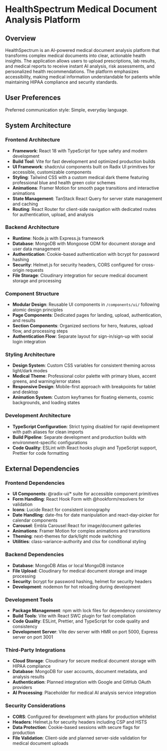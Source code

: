 # HealthSpectrum Medical Document Analysis Platform

## Overview

HealthSpectrum is an AI-powered medical document analysis platform that transforms complex medical documents into clear, actionable health insights. The application allows users to upload prescriptions, lab results, and medical reports to receive instant AI analysis, risk assessments, and personalized health recommendations. The platform emphasizes accessibility, making medical information understandable for patients while maintaining HIPAA compliance and security standards.

## User Preferences

Preferred communication style: Simple, everyday language.

## System Architecture

### Frontend Architecture
- **Framework**: React 18 with TypeScript for type safety and modern development
- **Build Tool**: Vite for fast development and optimized production builds
- **UI Framework**: shadcn/ui components built on Radix UI primitives for accessible, customizable components
- **Styling**: Tailwind CSS with a custom medical dark theme featuring professional blue and health green color schemes
- **Animations**: Framer Motion for smooth page transitions and interactive animations
- **State Management**: TanStack React Query for server state management and caching
- **Routing**: React Router for client-side navigation with dedicated routes for authentication, upload, and analysis

### Backend Architecture
- **Runtime**: Node.js with Express.js framework
- **Database**: MongoDB with Mongoose ODM for document storage and user data management
- **Authentication**: Cookie-based authentication with bcrypt for password hashing
- **Security**: Helmet.js for security headers, CORS configured for cross-origin requests
- **File Storage**: Cloudinary integration for secure medical document storage and processing

### Component Structure
- **Modular Design**: Reusable UI components in `/components/ui/` following atomic design principles
- **Page Components**: Dedicated pages for landing, upload, authentication, and results
- **Section Components**: Organized sections for hero, features, upload flow, and processing steps
- **Authentication Flow**: Separate layout for sign-in/sign-up with social login integration

### Styling Architecture
- **Design System**: Custom CSS variables for consistent theming across light/dark modes
- **Medical Theme**: Professional color palette with primary blues, accent greens, and warning/error states
- **Responsive Design**: Mobile-first approach with breakpoints for tablet and desktop
- **Animation System**: Custom keyframes for floating elements, cosmic backgrounds, and loading states

### Development Architecture
- **TypeScript Configuration**: Strict typing disabled for rapid development with path aliases for clean imports
- **Build Pipeline**: Separate development and production builds with environment-specific configurations
- **Code Quality**: ESLint with React hooks plugin and TypeScript support, Prettier for code formatting

## External Dependencies

### Frontend Dependencies
- **UI Components**: @radix-ui/* suite for accessible component primitives
- **Form Handling**: React Hook Form with @hookform/resolvers for validation
- **Icons**: Lucide React for consistent iconography
- **Date Handling**: date-fns for date manipulation and react-day-picker for calendar components
- **Carousel**: Embla Carousel React for image/document galleries
- **Animations**: Framer Motion for complex animations and transitions
- **Theming**: next-themes for dark/light mode switching
- **Utilities**: class-variance-authority and clsx for conditional styling

### Backend Dependencies
- **Database**: MongoDB Atlas or local MongoDB instance
- **File Upload**: Cloudinary for medical document storage and image processing
- **Security**: bcrypt for password hashing, helmet for security headers
- **Development**: nodemon for hot reloading during development

### Development Tools
- **Package Management**: npm with lock files for dependency consistency
- **Build Tools**: Vite with React SWC plugin for fast compilation
- **Code Quality**: ESLint, Prettier, and TypeScript for code quality and consistency
- **Development Server**: Vite dev server with HMR on port 5000, Express server on port 3001

### Third-Party Integrations
- **Cloud Storage**: Cloudinary for secure medical document storage with HIPAA compliance
- **Database**: MongoDB for user accounts, document metadata, and analysis results
- **Authentication**: Planned integration with Google and GitHub OAuth providers
- **AI Processing**: Placeholder for medical AI analysis service integration

### Security Considerations
- **CORS**: Configured for development with plans for production whitelist
- **Headers**: Helmet.js for security headers including CSP and HSTS
- **Data Protection**: Cookie-based sessions with secure flags for production
- **File Validation**: Client-side and planned server-side validation for medical document uploads